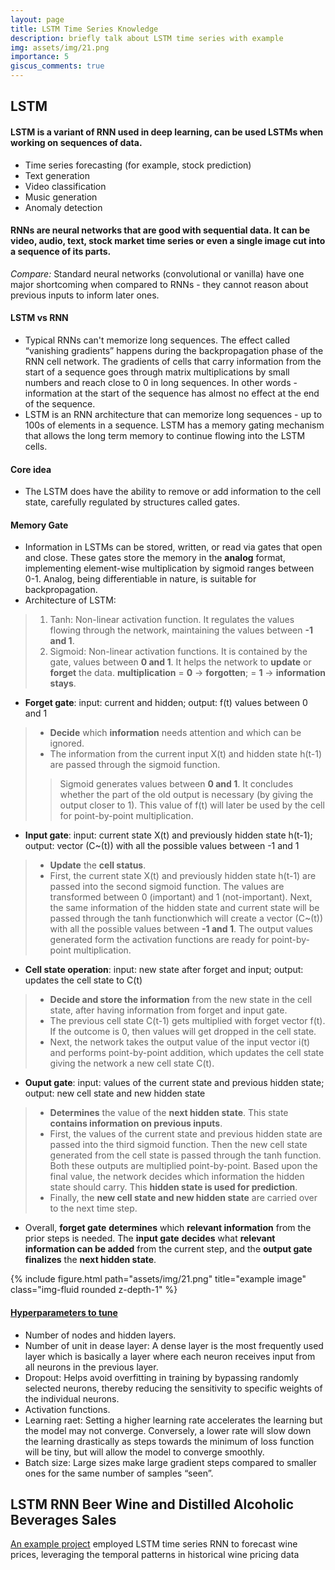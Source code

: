 ```yaml
---
layout: page
title: LSTM Time Series Knowledge
description: briefly talk about LSTM time series with example
img: assets/img/21.png
importance: 5
giscus_comments: true
---
```

## LSTM
#### **LSTM** is a variant of RNN used in deep learning, can be used LSTMs when working on sequences of data.
* Time series forecasting (for example, stock prediction)
* Text generation
* Video classification
* Music generation
* Anomaly detection

#### **RNNs** are neural networks that are good with sequential data. It can be video, audio, text, stock market time series or even a single image cut into a sequence of its parts.

*Compare:* Standard neural networks (convolutional or vanilla) have one major shortcoming when compared to RNNs - they cannot reason about previous inputs to inform later ones.

#### **LSTM vs RNN**
* Typical RNNs can't memorize long sequences. The effect called “vanishing gradients” happens during the backpropagation phase of the RNN cell network. The gradients of cells that carry information from the start of a sequence goes through matrix multiplications by small numbers and reach close to 0 in long sequences. In other words - information at the start of the sequence has almost no effect at the end of the sequence.
* LSTM is an RNN architecture that can memorize long sequences - up to 100s of elements in a sequence. LSTM has a memory gating mechanism that allows the long term memory to continue flowing into the LSTM cells.

#### **Core idea**
* The LSTM does have the ability to remove or add information to the cell state, carefully regulated by structures called gates.

#### **Memory Gate**
* Information in LSTMs can be stored, written, or read via gates that open and close. These gates store the memory in the **analog** format, implementing element-wise multiplication by sigmoid ranges between 0-1. Analog, being differentiable in nature, is suitable for backpropagation.
* Architecture of LSTM:
> 1. Tanh: Non-linear activation function. It regulates the values flowing through the network, maintaining the values between **-1 and 1**.</li>
> 2. Sigmoid: Non-linear activation functions. It is contained by the gate, values between **0 and 1**. It helps the network to **update** or **forget** the data. **multiplication** = **0** -> **forgotten**; = **1** -> **information stays**.
* **Forget gate**: input: current and hidden; output: f(t) values between 0 and 1
> - **Decide** which **information** needs attention and which can be ignored. 
> - The information from the current input X(t) and hidden state h(t-1) are passed through the sigmoid function. 
> > Sigmoid generates values between **0 and 1**. It concludes whether the part of the old output is necessary (by giving the output closer to 1). This value of f(t) will later be used by the cell for point-by-point multiplication.
* **Input gate**:  input: current state X(t) and previously hidden state h(t-1); output: vector (C~(t)) with all the possible values between -1 and 1
> - **Update** the **cell status**.
> - First, the current state X(t) and previously hidden state h(t-1) are passed into the second sigmoid function. The values are transformed between 0 (important) and 1 (not-important). Next, the same information of the hidden state and current state will be passed through the tanh functionwhich will create a vector (C~(t)) with all the possible values between **-1 and 1**. The output values generated form the activation functions are ready for point-by-point multiplication.
* **Cell state operation**: input: new state after forget and input; output: updates the cell state to C(t)
> - **Decide and store the information** from the new state in the cell state, after having information from forget and input gate. 
> - The previous cell state C(t-1) gets multiplied with forget vector f(t). If the outcome is 0, then values will get dropped in the cell state. 
> - Next, the network takes the output value of the input vector i(t) and performs point-by-point addition, which updates the cell state giving the network a new cell state C(t).
* **Ouput gate**: input: values of the current state and previous hidden state; output: new cell state and new hidden state
> - **Determines** the value of the **next hidden state**. This state **contains information on previous inputs**.
> - First, the values of the current state and previous hidden state are passed into the third sigmoid function. Then the new cell state generated from the cell state is passed through the tanh function. Both these outputs are multiplied point-by-point. Based upon the final value, the network decides which information the hidden state should carry. This **hidden state is used for prediction**.
> - Finally, the **new cell state and new hidden state** are carried over to the next time step.
* Overall, **forget gate** **determines** which **relevant information** from the prior steps is needed. The **input gate** **decides** what **relevant information can be added** from the current step, and the **output gate** **finalizes** the **next hidden state**.

<div class="col">
    <div class="col-sm mt-3 mt-md-0">
        {% include figure.html path="assets/img/21.png" title="example image" class="img-fluid rounded z-depth-1" %}
    </div>
</div>

#### **[Hyperparameters to tune](https://medium.com/geekculture/10-hyperparameters-to-keep-an-eye-on-for-your-lstm-model-and-other-tips-f0ff5b63fcd4)**
* Number of nodes and hidden layers.
* Number of unit in dease layer: A dense layer is the most frequently used layer which is basically a layer where each neuron receives input from all neurons in the previous layer.
* Dropout: Helps avoid overfitting in training by bypassing randomly selected neurons, thereby reducing the sensitivity to specific weights of the individual neurons.
* Activation functions.
* Learning raet: Setting a higher learning rate accelerates the learning but the model may not converge. Conversely, a lower rate will slow down the learning drastically as steps towards the minimum of loss function will be tiny, but will allow the model to converge smoothly.
* Batch size: Large sizes make large gradient steps compared to smaller ones for the same number of samples “seen”.

## LSTM RNN Beer Wine and Distilled Alcoholic Beverages Sales
[An example project](https://colab.research.google.com/drive/1LuKKgHzgzxYDxnGdaNpC3EXgxU1XzS47?usp=sharing) employed LSTM time series RNN to forecast wine prices, leveraging the temporal patterns in historical wine pricing data
